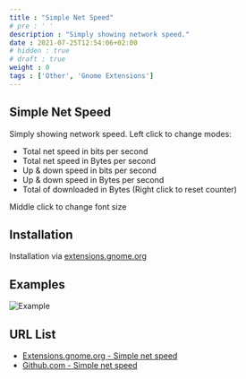 ```yaml
---
title : "Simple Net Speed"
# pre : ' '
description : "Simply showing network speed."
date : 2021-07-25T12:54:06+02:00
# hidden : true
# draft : true
weight : 0
tags : ['Other', 'Gnome Extensions']
---
```


## Simple Net Speed

Simply showing network speed. Left click to change modes:

* Total net speed in bits per second
* Total net speed in Bytes per second
* Up & down speed in bits per second
* Up & down speed in Bytes per second
* Total of downloaded in Bytes (Right click to reset counter)

Middle click to change font size

## Installation

Installation via [extensions.gnome.org](https://extensions.gnome.org/extension/1085/simple-net-speed/)

## Examples

![Example](images/example.png)

## URL List

* [Extensions.gnome.org - Simple net speed](https://extensions.gnome.org/extension/1085/simple-net-speed/)
* [Github.com - Simple net speed](https://github.com/biji/simplenetspeed)
